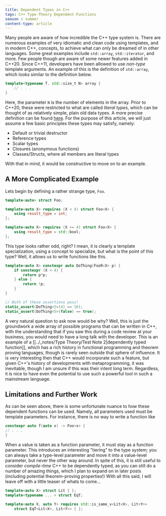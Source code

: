 ```yaml
---
title: Dependent Types in C++
tags: C++ Type-Theory Dependent-Functions
season : summer
content-type: article
---
```


Many people are aware of how incredible the C++ type system is. There are numerous examples of very idiomatic and clean code using templates, and in modern C++, concepts, to achieve what can only be dreamed of in other languages. Some great examples include `std::array`, `std::iterator`, and more. Few people though are aware of some newer features added in C++20. Since C++11, developers have been allowed to use *non-type* template arguments. An example of this is the definition of `std::array`, which looks similar to the definition below.
```cpp
template<typename T, std::size_t N> array {
	// . . .
}
```
Here, the parameter `N` is the number of elements in the array. Prior to C++20, these were restricted to what are called *literal types*, which can be thought of as relatively simple, plain old data types. A more precise definition can be found [here](https://en.cppreference.com/w/cpp/named_req/LiteralType). For the purpose of this article, we will just assume a few basic principles these types may satisfy, namely:
- Default or trivial destructor
- Reference types
- Scalar types
- Closures (anonymous functions)
- Classes/Structs, where all members are literal types

With that in mind, it would be constructive to move on to an example.
## A More Complicated Example
Lets begin by defining a rather strange type, `Foo`.
```cpp
template<auto> struct Foo;

template<auto X> requires (X < 4) struct Foo<X> {
	using result_type = int;
};

template<auto X> requires (X >= 4) struct Foo<X> {
	using result_type = std::bool;
};
```
This type looks rather odd, right? I mean, it is clearly a template specialization, using a concept to specialize, but what is the point of this type? Well, it allows us to write functions like this.
```cpp
template<auto X> constexpr auto DoThing(FooR<X> p) {
	if constexpr (X < 4) {
		return p*p;
	} else {
		return !p;
	}
}

// Both of these assertions pass!
static_assert(DoThing<3>(4) == 16);
static_assert(DoThing<5>(false) == true);

```
A very natural question to ask now would be why? Well, this is just the groundwork a wide array of possible programs that can be written in C++, with the understanding that if you saw this during a code review at your business, you would need to have a long talk with the developer.
This is an example of a [[../_notes/Type Theory/Test Note 2\|dependently typed function]], which has a rich history in functional programming and theorem proving languages, though is rarely seen outside that sphere of influence. It is very interesting then that C++ would incorporate such a feature, but given C++'s history of developments with metaprogramming, it was inevitable, though I am unsure if this was their intent long term. Regardless, it is nice to have even the potential to use such a powerful tool in such a mainstream language.
## Limitations and Further Work
As can be seen above, there is some unfortunate nuance to how these dependent functions can be used. Namely, all parameters used must be template parameters. For instance, there is no way to write a function like
```cpp
constexpr auto f(auto x) -> Foo<x> {
// . . .
}
```
When a value is taken as a function parameter, it must stay as a function parameter. This introduces an interesting "tiering" to the type system; you can always take a type-level parameter and move it into a value-level parameter, but never the other way around. 
In spite of this, it is still useful to consider *compile-time* C++ to be dependently typed, as you can still do a number of amazing things, which I plan to expand on in later posts (including potential theorem-proving properties!) With all this said, I will leave off with a little teaser of whats to come...
```cpp
template<auto X> struct Lit { };
template<typename ... > struct EqT;

template<auto X, auto Y> requires std::is_same_v<Lit<X>, Lit<Y>> 
	struct EqT<Lit<X>, Lit<Y>> { };
```